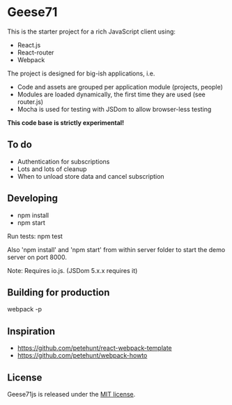 # Geese71

This is the starter project for a rich JavaScript client using:

* React.js
* React-router
* Webpack

The project is designed for big-ish applications, i.e.

* Code and assets are grouped per application module (projects, people)
* Modules are loaded dynamically, the first time they are used (see router.js)
* Mocha is used for testing with JSDom to allow browser-less testing

**This code base is strictly experimental!**

## To do

* Authentication for subscriptions
* Lots and lots of cleanup
* When to unload store data and cancel subscription

## Developing

* npm install
* npm start

Run tests: npm test

Also 'npm install' and 'npm start' from within server folder to start the demo server on port 8000.

Note: Requires io.js. (JSDom 5.x.x requires it)

## Building for production

webpack -p

## Inspiration

* https://github.com/petehunt/react-webpack-template
* https://github.com/petehunt/webpack-howto

## License

Geese71js is released under the [MIT license](http://opensource.org/licenses/MIT).